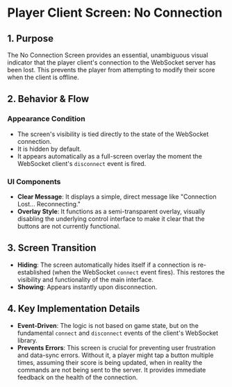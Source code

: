 # Player Client Screen: No Connection

## 1. Purpose

The No Connection Screen provides an essential, unambiguous visual indicator that the player client's connection to the WebSocket server has been lost. This prevents the player from attempting to modify their score when the client is offline.

## 2. Behavior & Flow

### Appearance Condition

- The screen's visibility is tied directly to the state of the WebSocket connection.
- It is hidden by default.
- It appears automatically as a full-screen overlay the moment the WebSocket client's `disconnect` event is fired.

### UI Components

- **Clear Message**: It displays a simple, direct message like "Connection Lost... Reconnecting."
- **Overlay Style**: It functions as a semi-transparent overlay, visually disabling the underlying control interface to make it clear that the buttons are not currently functional.

## 3. Screen Transition

- **Hiding**: The screen automatically hides itself if a connection is re-established (when the WebSocket `connect` event fires). This restores the visibility and functionality of the main interface.
- **Showing**: Appears instantly upon disconnection.

## 4. Key Implementation Details

- **Event-Driven**: The logic is not based on game state, but on the fundamental `connect` and `disconnect` events of the client's WebSocket library.
- **Prevents Errors**: This screen is crucial for preventing user frustration and data-sync errors. Without it, a player might tap a button multiple times, assuming their score is being updated, when in reality the commands are not being sent to the server. It provides immediate feedback on the health of the connection.
